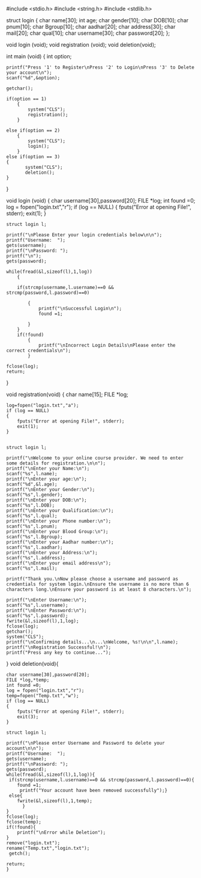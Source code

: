 #include <stdio.h>
#include <string.h>
#include <stdlib.h>

struct login
{
    char name[30];
    int age;
    char gender[10];
	char DOB[10];
    char pnum[10];
    char Bgroup[10];
    char aadhar[20];
    char address[30];
    char mail[20];
    char qual[10];
    char username[30];
    char password[20];
};

void login (void);
void registration (void);
void deletion(void);

int main (void)
{
    int option;

    printf("Press '1' to Register\nPress '2' to Login\nPress '3' to Delete your account\n");
    scanf("%d",&option);

    getchar();

    if(option == 1)
        {
            system("CLS");
            registration();
        }

    else if(option == 2)
        {
            system("CLS");
            login();
        }
    else if(option == 3)
	{
	       system("CLS");
	       deletion();
	}
}

void login (void)
{
    char username[30],password[20];
    FILE *log;
    int found =0;
    log = fopen("login.txt","r");
    if (log == NULL)
    {
        fputs("Error at opening File!", stderr);
        exit(1);
    }

    struct login l;

    printf("\nPlease Enter your login credentials below\n\n");
    printf("Username:  ");
    gets(username);
    printf("\nPassword: ");
    printf("\n");
    gets(password);

    while(fread(&l,sizeof(l),1,log))
        {

        if(strcmp(username,l.username)==0 && strcmp(password,l.password)==0)

            {
                printf("\nSuccessful Login\n");
                found =1;

            }
        }
        if(!found)
            {
                printf("\nIncorrect Login Details\nPlease enter the correct credentials\n");
            }

    fclose(log);
    return;
}




void registration(void)
{
    char name[15];
    FILE *log;

    log=fopen("login.txt","a");
    if (log == NULL)
    {
        fputs("Error at opening File!", stderr);
        exit(1);
    }


    struct login l;

    printf("\nWelcome to your online course provider. We need to enter some details for registration.\n\n");
    printf("\nEnter your Name:\n");
    scanf("%s",l.name);
    printf("\nEnter your age:\n");
    scanf("%d",&l.age);
    printf("\nEnter your Gender:\n");
    scanf("%s",l.gender);
    printf("\nEnter your DOB:\n");
    scanf("%s",l.DOB);
    printf("\nEnter your Qualification:\n");
    scanf("%s",l.qual);
	printf("\nEnter your Phone number:\n");
    scanf("%s",l.pnum);
    printf("\nEnter your Blood Group:\n");
    scanf("%s",l.Bgroup);
    printf("\nEnter your Aadhar number:\n");
    scanf("%s",l.aadhar);
    printf("\nEnter your Address:\n");
    scanf("%s",l.address);
    printf("\nEnter your email address\n");
	scanf("%s",l.mail);
    
    printf("Thank you.\nNow please choose a username and password as credentials for system login.\nEnsure the username is no more than 6 characters long.\nEnsure your password is at least 8 characters.\n");

    printf("\nEnter Username:\n");
    scanf("%s",l.username);
    printf("\nEnter Password:\n");
    scanf("%s",l.password);
    fwrite(&l,sizeof(l),1,log);
    fclose(log);
	getchar();
    system("CLS");
	printf("\nConfirming details...\n...\nWelcome, %s!\n\n",l.name);
    printf("\nRegistration Successful!\n");
    printf("Press any key to continue...");

   }
   void deletion(void){

	char username[30],password[20];
    FILE *log,*temp;
    int found =0;
    log = fopen("login.txt","r");
    temp=fopen("Temp.txt","w");
    if (log == NULL)
    {
        fputs("Error at opening File!", stderr);
        exit(3);
    }

    struct login l;

    printf("\nPlease enter Username and Password to delete your account\n\n");
    printf("Username:  ");
    gets(username);
    printf("\nPassword: ");
    gets(password);
    while(fread(&l,sizeof(l),1,log)){
     if(strcmp(username,l.username)==0 && strcmp(password,l.password)==0){
        found =1;
	     printf("Your account have been removed successfully");}
	 else{
        fwrite(&l,sizeof(l),1,temp);
          }
    }
    fclose(log);
    fclose(temp);
    if(!found){
        printf("\nError while Deletion");
    }
    remove("login.txt");
    rename("Temp.txt","login.txt");
     getch();

    return;
    }

      
